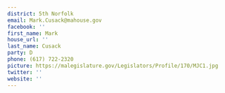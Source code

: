 ```yaml
---
district: 5th Norfolk
email: Mark.Cusack@mahouse.gov
facebook: ''
first_name: Mark
house_url: ''
last_name: Cusack
party: D
phone: (617) 722-2320
picture: https://malegislature.gov/Legislators/Profile/170/MJC1.jpg
twitter: ''
website: ''
---
```


